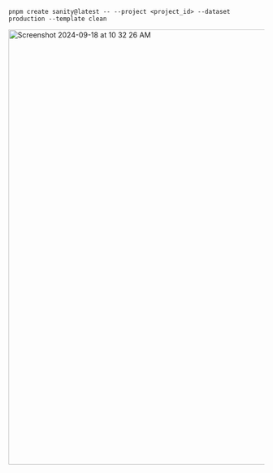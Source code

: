 ```pnpm create sanity@latest -- --project <project_id> --dataset production --template clean```

<img width="855" alt="Screenshot 2024-09-18 at 10 32 26 AM" src="https://github.com/user-attachments/assets/33295356-b485-4944-a5b7-c8a4fd73864f">

